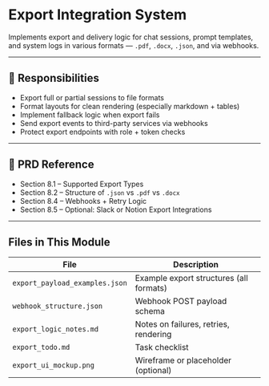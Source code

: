 # Export Integration System

Implements export and delivery logic for chat sessions, prompt templates, and system logs in various formats — `.pdf`, `.docx`, `.json`, and via webhooks.

---

## 💾 Responsibilities

- Export full or partial sessions to file formats
- Format layouts for clean rendering (especially markdown + tables)
- Implement fallback logic when export fails
- Send export events to third-party services via webhooks
- Protect export endpoints with role + token checks

---

## 🧭 PRD Reference

- Section 8.1 – Supported Export Types
- Section 8.2 – Structure of `.json` vs `.pdf` vs `.docx`
- Section 8.4 – Webhooks + Retry Logic
- Section 8.5 – Optional: Slack or Notion Export Integrations

---

## Files in This Module

| File                           | Description                           |
|--------------------------------|---------------------------------------|
| `export_payload_examples.json` | Example export structures (all formats)|
| `webhook_structure.json`       | Webhook POST payload schema           |
| `export_logic_notes.md`        | Notes on failures, retries, rendering |
| `export_todo.md`               | Task checklist                        |
| `export_ui_mockup.png`         | Wireframe or placeholder (optional)   |
